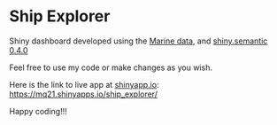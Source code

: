 # Ship Explorer

Shiny dashboard developed using the [Marine data](https://drive.google.com/file/d/1IeaDpJNqfgUZzGdQmR6cz2H3EQ3_QfCV/view?usp=sharing), and [shiny.semantic 0.4.0](https://cran.r-project.org/web/packages/shiny.semantic/index.html)

Feel free to use my code or make changes as you wish.

Here is the link to live app at [shinyapp.io](https://www.shinyapps.io/):
https://mq21.shinyapps.io/ship_explorer/

Happy coding!!!
